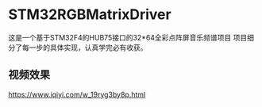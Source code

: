 # STM32RGBMatrixDriver
这是一个基于STM32F4的HUB75接口的32*64全彩点阵屏音乐频谱项目
项目细分了每一步的具体实现，认真学完必有收获。

## 视频效果
https://www.iqiyi.com/w_19ryg3by8p.html
